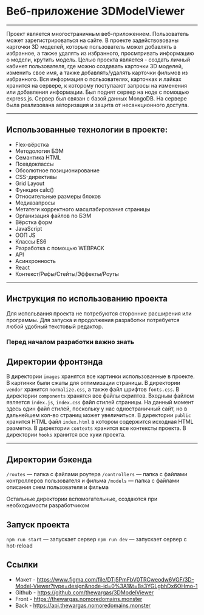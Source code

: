 # Веб-приложение 3DModelViewer

---

Проект является многостраничным веб-приложением. Пользователь может зарегистрироваться на сайте. В проекте задействовованы карточки 3D моделей, которые пользователь может добавлять в избранное, а также удалять из избранного, просмтривать информацию о модели, крутить модель. Целью проекта является - создать личный кабинет пользователя, где можно создавать карточки 3D моделей, изменить свое имя, а также добавлять/удалять карточки фильмов из избранного. Вся информация о пользователях, карточках и лайках хранится на сервере, к которому поступаают запросы на изменения или добавления информации. Был поднят сервер на ноде с помощью express.js. Сервер был связан с базой данных MongoDB. На сервере была реализована авторизация и защита от несанкционного доступа.

---

## Использованные технологии в проекте:

- Flex-вёрстка
- Методология БЭМ
- Семантика HTML
- Псевдоклассы
- Обсолютное позиционирование
- CSS-директивы
- Grid Layout
- Функция calс()
- Относительные размеры блоков
- Медиазапросы
- Метатеги корректного масштабирования страницы
- Организация файлов по БЭМ
- Вёрстка форм
- JavaScript
- ООП JS
- Классы ES6
- Разработка с помощью WEBPACK
- API
- Асинхронность
- React
- Контекст/Рефы/Стейты/Эффекты/Роуты

---

## Инструкция по использованию проекта

Для испольвания проекта не потребуются сторонние расширения или программы.
Для запуска и продолжения разработки потребуется любой удобный текстовый редактор.

### Перед началом разработки важно знать

## Директории фронтэнда

В директории `images` хранятся все картинки использованные в проекте. В картинки были сжаты для оптимизации страницы.
В директории `vendor` хранится `normalize.css`, а также файл шрифтов `fonts.css`.
В директории `components` хранятся все файлы скриптов. Входным файлом является `index.js`, `index.css` файл стилей страницы.
На данный момент здесь один файл стилей, поскольку у нас одностраничный сайт, но в дальнейшем кол-во страниц может увеличиться.
В директории `public` хранится HTML файл `index.html` в котором содержится исходная HTML разметка.
В директории `contexts` хранится все контексты проекта. В директории `hooks` хранится все хуки проекта.

---

## Директории бэкенда

`/routes` — папка с файлами роутера
`/controllers` — папка с файлами контроллеров пользователя и фильма
`/models` — папка с файлами описания схем пользователя и фильма

Остальные директории вспомогательные, создаются при необходимости разработчиком

## Запуск проекта

`npm run start` — запускает сервер
`npm run dev` — запускает сервер с hot-reload

## Ссылки

- Макет - https://www.figma.com/file/DTj5PmFbV0TRCweodw6VGF/3D-Model-Viewer?type=design&node-id=0%3A1&t=Bs3YGLgbhDx6OHmo-1
- Github - https://github.com/thewargas/3DModelViewer
- Front - https://thewargas.nomoredomains.monster
- Back - https://api.thewargas.nomoredomains.monster


